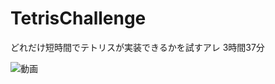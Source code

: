 # TetrisChallenge

どれだけ短時間でテトリスが実装できるかを試すアレ
3時間37分

![動画](https://lh3.googleusercontent.com/oTmgIa0pVEYv-RU5vynE2fDaQNiUCmqAZhUjDzIfKDmxBfPPNpKelWm7_UYTtoff4e6eA44yMj-4cyju5zMhMd6_q3EZKnqy5aoMvT9VE0G5MyQ0QQvmyzfrdBDdJTwPFbK7fmfzfbv1vZ93VD66YYjv5hGEnTwemkfvwp77pyx4WOu1zBVDyfc8zoWASyx6QFntaHFNdf45KfF0RiFRYCKD96bwXZXcC_1ITEnUrdFOuI_y0bZBS_zf9C6vjMYI-G_7PRJi0ulTfIrO3cQNQTHOuz4C7qqhHTIrf4r8mnw9enXOrE-I99XpJubbd7VQbRM4IWbMu2Tly4k_1VUOy5u9IHcZw3zbHs2cXmaj7qUV-eMdBAfnu409FRnjrhgNKrQXVPnyXHo5B0T9JbT8BIXTkVpUT9GaBWRPXuAuZUKvgZYAmYITEBLyLcro_e2iy9T_wT0h_8l6Jv6Np1hioJ7hriwKHhLDC3LRfQbje5HZ5GWpAxLIHhhB8jikarSSsP0t8xwYVpeHOklfFj_m-Lmn3AhTF8ZCewlsyw26aQ54ymixQk2bAstONT8TfqHF6qZqjjLg1Ou66K0NZkpT_mwDiMpvpy9_MjUXI9b5XSFcQ-T5p_j6DPgC6v0C5dr5GXOA6AGIlLgLHA66Tb7JkLrpaCgpDYmr=w587-h436-no)

